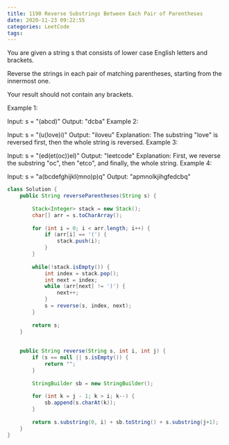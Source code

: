 ```yaml
---
title: 1190 Reverse Substrings Between Each Pair of Parentheses
date: 2020-11-23 09:22:55
categories: LeetCode
tags:
---
```


You are given a string s that consists of lower case English letters and brackets. 

Reverse the strings in each pair of matching parentheses, starting from the innermost one.

Your result should not contain any brackets.

Example 1:

Input: s = "(abcd)"
Output: "dcba"
Example 2:

Input: s = "(u(love)i)"
Output: "iloveu"
Explanation: The substring "love" is reversed first, then the whole string is reversed.
Example 3:

Input: s = "(ed(et(oc))el)"
Output: "leetcode"
Explanation: First, we reverse the substring "oc", then "etco", and finally, the whole string.
Example 4:

Input: s = "a(bcdefghijkl(mno)p)q"
Output: "apmnolkjihgfedcbq"

```java
class Solution {
    public String reverseParentheses(String s) {
        
        Stack<Integer> stack = new Stack();
        char[] arr = s.toCharArray();
        
        for (int i = 0; i < arr.length; i++) {
            if (arr[i] == '(') {
                stack.push(i);
            }
        }
        
        while(!stack.isEmpty()) {
            int index = stack.pop();
            int next = index;
            while (arr[next] != ')') {
                next++;
            }
            s = reverse(s, index, next);
        }     
        
        return s;
    }
    
    
    public String reverse(String s, int i, int j) {
        if (s == null || s.isEmpty()) {
            return "";
        }
        
        StringBuilder sb = new StringBuilder();
        
        for (int k = j - 1; k > i; k--) {
            sb.append(s.charAt(k));
        }
        
        return s.substring(0, i) + sb.toString() + s.substring(j+1);
    }
}
```


